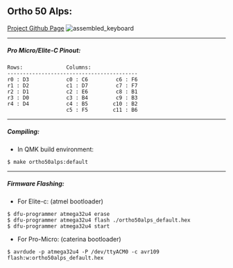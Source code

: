 ## Ortho 50 Alps:

[Project Github Page](https://github.com/jacekplonowski/ortho_50_alps)
![assembled_keyboard](https://i.imgur.com/e3NicOM.jpg)

----

##### Pro Micro/Elite-C Pinout:
~~~
Rows:              Columns:             
------------------------------------------
r0 : D3            c0 : C6         c6 : F6
r1 : D2            c1 : D7         c7 : F7
r2 : D1            c2 : E6         c8 : B1
r3 : D0            c3 : B4         c9 : B3
r4 : D4            c4 : B5        c10 : B2
                   c5 : F5        c11 : B6
~~~

----

##### Compiling:
* In QMK build environment:

~~~
$ make ortho50alps:default
~~~

----

##### Firmware Flashing:

* For Elite-c: (atmel bootloader)

~~~
$ dfu-programmer atmega32u4 erase
$ dfu-programmer atmega32u4 flash ./ortho50alps_default.hex
$ dfu-programmer atmega32u4 start
~~~

* For Pro-Micro: (caterina bootloader)

~~~
$ avrdude -p atmega32u4 -P /dev/ttyACM0 -c avr109 flash:w:ortho50alps_default.hex
~~~
